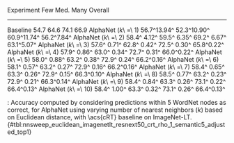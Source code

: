 Experiment                     Few         Med.         Many     Overall
---------------------  -----------  -----------  -----------  ----------
Baseline                      54.7         64.6         74.1        66.9
AlphaNet (_k_\ =\ 1)   56.7^13.94^  52.3^10.90^  60.9^11.74^  56.2^7.84^
AlphaNet (_k_\ =\ 2)   58.4^ 4.12^  59.5^ 6.35^  69.2^ 6.67^  63.1^5.07^
AlphaNet (_k_\ =\ 3)   57.6^ 0.71^  62.8^ 0.42^  72.5^ 0.30^  65.8^0.22^
AlphaNet (_k_\ =\ 4)   57.9^ 0.86^  63.0^ 0.34^  72.7^ 0.31^  66.0^0.22^
AlphaNet (_k_\ =\ 5)   58.0^ 0.88^  63.2^ 0.38^  72.9^ 0.24^  66.2^0.16^
AlphaNet (_k_\ =\ 6)   58.1^ 0.57^  63.2^ 0.27^  72.9^ 0.16^  66.2^0.16^
AlphaNet (_k_\ =\ 7)   58.4^ 0.65^  63.3^ 0.26^  72.9^ 0.15^  66.3^0.10^
AlphaNet (_k_\ =\ 8)   58.5^ 0.77^  63.2^ 0.23^  72.9^ 0.21^  66.3^0.14^
AlphaNet (_k_\ =\ 9)   58.4^ 0.84^  63.3^ 0.26^  73.1^ 0.22^  66.4^0.13^
AlphaNet (_k_\ =\ 10)  58.4^ 1.00^  63.3^ 0.32^  73.1^ 0.26^  66.4^0.13^

: Accuracy computed by considering predictions within 5 WordNet nodes as correct, for AlphaNet using varying number of nearest neighbors (_k_) based on Euclidean distance, with \acs{cRT} baseline on ImageNet-LT. {#tbl:nnsweep_euclidean_imagenetlt_resnext50_crt_rho_1_semantic5_adjusted_top1}
